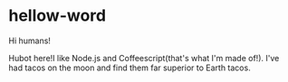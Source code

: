 # hellow-word
Hi humans!

Hubot here!I like Node.js and Coffeescript(that's what I'm made of!).
I've had tacos on the moon and find them far superior to Earth tacos.
